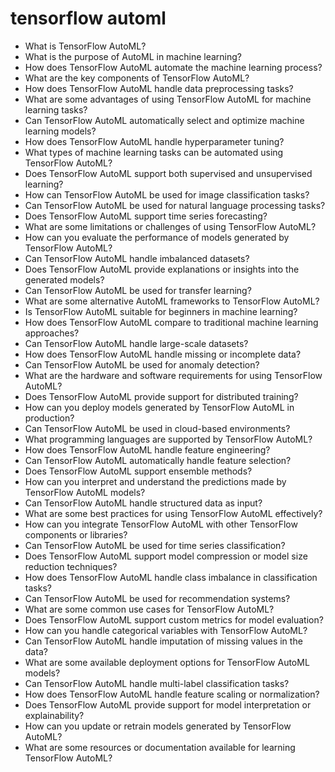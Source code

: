 # tensorflow automl

- What is TensorFlow AutoML?
- What is the purpose of AutoML in machine learning?
- How does TensorFlow AutoML automate the machine learning process?
- What are the key components of TensorFlow AutoML?
- How does TensorFlow AutoML handle data preprocessing tasks?
- What are some advantages of using TensorFlow AutoML for machine learning tasks?
- Can TensorFlow AutoML automatically select and optimize machine learning models?
- How does TensorFlow AutoML handle hyperparameter tuning?
- What types of machine learning tasks can be automated using TensorFlow AutoML?
- Does TensorFlow AutoML support both supervised and unsupervised learning?
- How can TensorFlow AutoML be used for image classification tasks?
- Can TensorFlow AutoML be used for natural language processing tasks?
- Does TensorFlow AutoML support time series forecasting?
- What are some limitations or challenges of using TensorFlow AutoML?
- How can you evaluate the performance of models generated by TensorFlow AutoML?
- Can TensorFlow AutoML handle imbalanced datasets?
- Does TensorFlow AutoML provide explanations or insights into the generated models?
- Can TensorFlow AutoML be used for transfer learning?
- What are some alternative AutoML frameworks to TensorFlow AutoML?
- Is TensorFlow AutoML suitable for beginners in machine learning?
- How does TensorFlow AutoML compare to traditional machine learning approaches?
- Can TensorFlow AutoML handle large-scale datasets?
- How does TensorFlow AutoML handle missing or incomplete data?
- Can TensorFlow AutoML be used for anomaly detection?
- What are the hardware and software requirements for using TensorFlow AutoML?
- Does TensorFlow AutoML provide support for distributed training?
- How can you deploy models generated by TensorFlow AutoML in production?
- Can TensorFlow AutoML be used in cloud-based environments?
- What programming languages are supported by TensorFlow AutoML?
- How does TensorFlow AutoML handle feature engineering?
- Can TensorFlow AutoML automatically handle feature selection?
- Does TensorFlow AutoML support ensemble methods?
- How can you interpret and understand the predictions made by TensorFlow AutoML models?
- Can TensorFlow AutoML handle structured data as input?
- What are some best practices for using TensorFlow AutoML effectively?
- How can you integrate TensorFlow AutoML with other TensorFlow components or libraries?
- Can TensorFlow AutoML be used for time series classification?
- Does TensorFlow AutoML support model compression or model size reduction techniques?
- How does TensorFlow AutoML handle class imbalance in classification tasks?
- Can TensorFlow AutoML be used for recommendation systems?
- What are some common use cases for TensorFlow AutoML?
- Does TensorFlow AutoML support custom metrics for model evaluation?
- How can you handle categorical variables with TensorFlow AutoML?
- Can TensorFlow AutoML handle imputation of missing values in the data?
- What are some available deployment options for TensorFlow AutoML models?
- Can TensorFlow AutoML handle multi-label classification tasks?
- How does TensorFlow AutoML handle feature scaling or normalization?
- Does TensorFlow AutoML provide support for model interpretation or explainability?
- How can you update or retrain models generated by TensorFlow AutoML?
- What are some resources or documentation available for learning TensorFlow AutoML?
